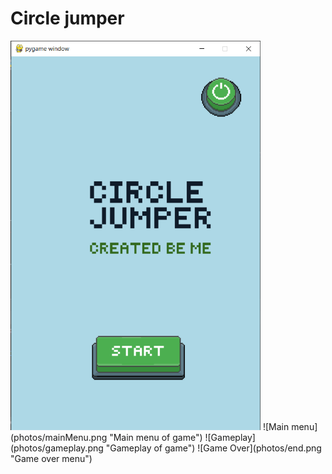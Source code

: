 # Circle jumper

<img src="photos/mainMenu.png" alt="Main menu" style="margin: 0 auto;" width="400"/>
![Main menu](photos/mainMenu.png "Main menu of game")
![Gameplay](photos/gameplay.png "Gameplay of game")
![Game Over](photos/end.png "Game over menu")

